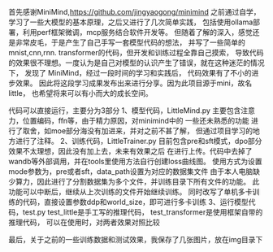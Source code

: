首先感谢MiniMind,https://github.com/jingyaogong/minimind
之前通过自学，学习了一些大模型的基本原理，之后又进行了几次简单实践，
包括使用ollama部署，利用perf框架微调，mcp服务结合软件开发等。
但随着了解的深入，感觉还是非常皮毛，于是产生了自己手写一套模型代码的想法，
并写了一些简单的mnist,cnn,rnn. transformer的代码，但开发和训练过程全靠自己摸索，
导致代码的效果很不理想。一度认为是自己对模型的认识产生了错误，就在这种迷茫的情况下，
发现了 MiniMind，经过一段时间的学习和实践后， 代码效果有了不小的进步效果。
因此将这段学习成果发布出来进行分享。因为此项目源于mini，故名little，
也希望将来可以有小而大的成长空间。

代码可以直接运行，主要分为3部分
1、模型代码，LittleMind.py
    主要包含注意力，位置编码，ffn等，由于精力原因，对minimind中的
    一些还未熟悉的功能 进行了取舍，如moe部分海没有加进来，并对之前不甚了解，
    但通过项目学习的地方进行了注释。
2、训练代码，LittleTrainer.py
    目前包含pre和sft模式，dpo部分效果不太理想，因此没有加上去，未来有效果之后
    在进行上传。代码中去掉了wandb等外部调用，并在tools里使用方法自行创建loss曲线图。
   使用方式为设置mode参数为，pre或者sft，data_path设置为对应的数据集文件
    由于本人电脑缺少算力，因此进行了分割数据集为多个文件，并训练目录下所有文件的功能。
    此功能可以中断后，继续从上次训练的文件开始继续训练。
    同时改写了单机多卡训练的代码，直接设置参数ddp和world_size，即可进行多卡训练
3、运行模型代码，test.py
    test_little是手工写的推理代码， 
    test_transformer是使用框架自带的推理代码，
    可以在使用时，对两者效果对照比较

最后，关于之前的一些训练数据和测试效果，我保存了几张图片，放在img目录下
